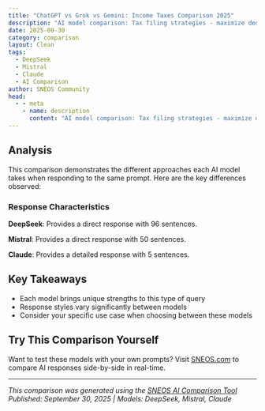 ```yaml
---
title: "ChatGPT vs Grok vs Gemini: Income Taxes Comparison 2025"
description: "AI model comparison: Tax filing strategies - maximize deductions and minimize liability..."
date: 2025-09-30
category: comparison
layout: Clean
tags:
  - DeepSeek
  - Mistral
  - Claude
  - AI Comparison
author: SNEOS Community
head:
  - - meta
    - name: description
      content: "AI model comparison: Tax filing strategies - maximize deductions and minimize liability..."
---
```


<ChatComparison
  title="ChatGPT vs Grok vs Gemini: Income Taxes Comparison 2025"
  prompt="Tax filing strategies - maximize deductions and minimize liability"
  :responses='{
    "DeepSeek": "Of course. This is a critical financial skill. Here is a comprehensive guide to tax filing strategies designed to maximize your deductions and minimize your liability, broken down into actionable steps and concepts.\n\n### **Core Philosophy: It\u0027s a Year-Round Game**\nThe biggest mistake is thinking about taxes only between January and April. Proactive, year-round planning is the key to significant savings.\n\n**The Golden Rule: Reduce Your Taxable Income**\nThe U.S. has a progressive tax system. The less of your income that is considered \u0022taxable,\u0022 the lower your tax bill, and potentially, the lower your tax bracket.\n\n---\n\n### **Strategy 1: Master the Adjusted Gross Income (AGI) Reduction**\n\nYour AGI is a critical number that determines your eligibility for many deductions and credits. Lowering it is your primary goal.\n\n#### **A. Retirement Contributions (The #1 Tool for Most People)**\nThese contributions are typically \u0022above-the-line\u0022 deductions, meaning you can take them even if you don\u0027t itemize.\n\n*   **401(k), 403(b), TSP:** For 2023, you can contribute up to **$22,500** ($30,000 if 50 or older). This money goes in pre-tax, directly reducing your W-2 income.\n*   **Traditional IRA:** You can contribute up to **$6,500** ($7,500 if 50 or older). Your ability to deduct this may be phased out if you (or your spouse) have a retirement plan at work and your income exceeds certain limits.\n*   **HSA (Health Savings Account):** If you have a High-Deductible Health Plan (HDHP), this is the triple tax-advantaged king.\n    1.  Contributions are tax-deductible (or pre-tax).\n    2.  Growth is tax-free.\n    3.  Withdrawals for qualified medical expenses are tax-free.\n    *   2023 Limits: **$3,850** (individual) / **$7,750** (family). \u002B$1,000 catch-up if 55\u002B.\n\n#### **B. Other AGI Reducers**\n*   **Student Loan Interest:** Deduct up to $2,500 of interest paid.\n*   **Educator Expenses:** Teachers can deduct up to $300 for classroom supplies.\n*   **Self-Employed Health Insurance:** Premiums you pay for medical, dental, and long-term care insurance for yourself, your spouse, and dependents.\n\n---\n\n### **Strategy 2: Choose the Right Deduction Method - Standard vs. Itemized**\n\nYou have two choices, and you should pick the one that gives you the larger deduction.\n\n*   **Standard Deduction (2023):** $13,850 (Single), $27,700 (Married Filing Jointly), $20,800 (Head of Household).\n*   **Itemized Deductions:** You add up specific, allowable expenses. You should itemize if the total exceeds your standard deduction.\n\n#### **Key Itemized Deductions to Track:**\n\n1.  **State and Local Taxes (SALT):** You can deduct a combination of *either* income taxes *or* sales taxes, plus property taxes, up to a **$10,000 cap**.\n2.  **Mortgage Interest:** Deductible on the first $750,000 of mortgage debt for primary and secondary residences. (Different limits for older mortgages).\n3.  **Charitable Contributions:**\n    *   **Cash Donations:** You can deduct up to 60% of your AGI for cash donations to public charities.\n    *   **Non-Cash Donations:** Clothing, household goods, stocks, etc. You must get a receipt and may need a qualified appraisal for high-value items. *Stocks held for more than one year are highly efficient\u2014you deduct the fair market value and avoid capital gains tax.*\n4.  **Medical and Dental Expenses:** You can only deduct the amount that exceeds **7.5% of your AGI**. This is a high bar, but can be significant in a year with major medical costs.\n\n**Pro Tip: \u0022Bunching\u0022 Deductions**\nIf your itemizable deductions are just below the standard deduction amount, use \u0022bunching.\u0022 In one year, you prepay as many deductible expenses as possible (e.g., two years\u0027 worth of charitable donations, property taxes if possible) to push your itemized total *above* the standard deduction. You take the standard deduction the next year. This strategy maximizes your benefit over a two-year period.\n\n---\n\n### **Strategy 3: Leverage Tax Credits (Even Better Than Deductions)**\n\n**Deductions** reduce your *taxable income*. **Credits** directly reduce your *tax bill, dollar-for-dollar*. A $1,000 credit saves you $1,000.\n\n*   **Child Tax Credit:** Up to $2,000 per qualifying child. Partially refundable.\n*   **American Opportunity Tax Credit (AOTC):** Up to $2,500 per student for the first four years of college. Partially refundable.\n*   **Lifetime Learning Credit (LLC):** Up to $2,000 per tax return for post-secondary education. Non-refundable.\n*   **Earned Income Tax Credit (EITC):** A refundable credit for low-to-moderate-income workers and families. One of the most significant credits; check eligibility if your income is under ~$63,000.\n*   **Saver\u0027s Credit:** A credit for contributions to retirement accounts for low-and moderate-income individuals.\n*   **Child and Dependent Care Credit:** For expenses paid for the care of a child or dependent so you can work.\n\n---\n\n### **Strategy 4: Smart Strategies for Investors \u0026 Self-Employed**\n\n#### **For Investors:**\n*   **Harvest Tax Losses:** Sell investments that are at a loss to offset capital gains you\u0027ve realized. If your losses exceed your gains, you can deduct up to $3,000 against ordinary income and carry the rest forward.\n*   **Hold Investments for Long-Term:** Assets held for more than one year qualify for preferential long-term capital gains rates (0%, 15%, or 20%), which are almost always lower than your ordinary income tax rate.\n*   **Donate Appreciated Stock:** As mentioned, this avoids capital gains and lets you deduct the full market value.\n\n#### **For Self-Employed / Freelancers (1099):**\nYou have a wealth of deductions to track meticulously.\n*   **Home Office Deduction:** If you have a space used *exclusively and regularly* for business, you can deduct a portion of your home expenses (mortgage interest, rent, utilities, insurance).\n*   **Business Expenses:** Vehicle mileage (using the standard rate is easiest), supplies, software, marketing, travel, and meals (generally 50% deductible).\n*   **Retirement Plans:** You can contribute even more than W-2 employees via a SEP-IRA, SIMPLE IRA, or Solo 401(k).\n*   **Health Insurance Premiums:** Deduct 100% of premiums paid for yourself and your family.\n\n---\n\n### **Action Plan \u0026 Common Pitfalls to Avoid**\n\n#### **Your Year-Round Action Plan:**\n1.  **Adjust Your W-4:** Use the IRS Tax Withholding Estimator to ensure you are not having too much or too little tax withheld from your paycheck. A large refund means you gave the government an interest-free loan.\n2.  **Contribute to Retirement Accounts:** Increase your 401(k) contributions. Consider funding an IRA or HSA before the tax deadline (you have until April 15th for the prior year).\n3.  **Keep Impeccable Records:** Use a dedicated folder (digital or physical) for receipts, donation acknowledgments, mortgage interest statements, and medical bills.\n4.  **Consult a Professional (CPA/EA):** If you have a major life event (marriage, house, child, starting a business), complex investments, or are self-employed, the cost of a professional is often dwarfed by the savings and peace of mind they provide.\n\n#### **Pitfalls to Avoid:**\n*   **Ignoring the IRS \u0022Dirty Dozen\u0022 Scams:** Be wary of phishing emails and aggressive promoters of fraudulent tax shelters.\n*   **Overlooking Kiddie Tax:** If your child has significant unearned income (from investments), it may be taxed at your higher rate.\n*   **Failing to Report All Income:** The IRS receives copies of your W-2s and 1099s. Make sure your return matches.\n*   **Not Taking the Saver\u0027s Credit or EITC:** These are often overlooked by eligible taxpayers.\n\n### **Disclaimer**\nThis information is for educational purposes only and does not constitute tax advice. Tax laws are complex and change frequently. **You should consult with a qualified tax professional (like a CPA or Enrolled Agent) regarding your specific financial situation.**\n\nBy implementing these strategies proactively, you shift from being a passive tax filer to an active tax manager, keeping more of your hard-earned money where it belongs\u2014with you.",
    "Mistral": "Maximizing deductions and minimizing tax liability are key strategies for effective tax planning. Here are some strategies to consider:\n\n### Maximizing Deductions\n\n1. **Itemize Deductions**:\n   - **Mortgage Interest**: Deduct interest paid on your mortgage.\n   - **Property Taxes**: Deduct property taxes paid on your home.\n   - **Charitable Contributions**: Keep records of all donations to qualified charities.\n   - **Medical Expenses**: Deduct medical expenses that exceed a certain percentage of your adjusted gross income (AGI).\n   - **State and Local Taxes**: Deduct state and local income taxes or sales taxes, up to a certain limit.\n\n2. **Retirement Contributions**:\n   - **401(k) and IRA Contributions**: Maximize contributions to retirement accounts to reduce taxable income.\n   - **Health Savings Account (HSA)**: Contribute to an HSA if you have a high-deductible health plan.\n\n3. **Education Expenses**:\n   - **Tuition and Fees Deduction**: Deduct qualified education expenses.\n   - **Student Loan Interest**: Deduct interest paid on student loans.\n\n4. **Business Expenses**:\n   - **Home Office Deduction**: If you work from home, deduct a portion of your home expenses.\n   - **Vehicle Expenses**: Deduct mileage or actual expenses for business-related travel.\n   - **Equipment and Supplies**: Deduct the cost of business-related equipment and supplies.\n\n5. **Investment Expenses**:\n   - **Investment Interest**: Deduct interest paid on loans used for investments.\n   - **Capital Losses**: Offset capital gains with capital losses.\n\n### Minimizing Tax Liability\n\n1. **Tax-Loss Harvesting**:\n   - Sell investments at a loss to offset gains from other investments.\n\n2. **Tax-Deferred Accounts**:\n   - Contribute to tax-deferred accounts like 401(k)s and traditional IRAs to reduce current taxable income.\n\n3. **Tax-Free Accounts**:\n   - Contribute to Roth IRAs or Roth 401(k)s for tax-free growth and withdrawals in retirement.\n\n4. **Income Timing**:\n   - **Defer Income**: If you expect to be in a lower tax bracket next year, defer income to the following year.\n   - **Accelerate Deductions**: Pay deductible expenses before the end of the year to reduce current year taxable income.\n\n5. **Tax Credits**:\n   - **Earned Income Tax Credit (EITC)**: Available to low- to moderate-income workers.\n   - **Child Tax Credit**: Available for qualifying children.\n   - **Education Credits**: American Opportunity Tax Credit (AOTC) and Lifetime Learning Credit (LLC).\n\n6. **Healthcare Expenses**:\n   - **Flexible Spending Accounts (FSAs)**: Contribute to an FSA to pay for medical expenses with pre-tax dollars.\n   - **Health Savings Accounts (HSAs)**: Contribute to an HSA for tax-free contributions and withdrawals for qualified medical expenses.\n\n7. **Energy-Efficient Improvements**:\n   - **Energy Tax Credits**: Deduct the cost of energy-efficient home improvements.\n\n8. **Gifting Strategies**:\n   - **Annual Gift Tax Exclusion**: Gift up to the annual exclusion amount to reduce your taxable estate.\n   - **Charitable Giving**: Donate appreciated assets to avoid capital gains tax.\n\n### General Tips\n\n1. **Keep Good Records**:\n   - Maintain detailed records of all deductions and expenses to support your tax claims.\n\n2. **Consult a Tax Professional**:\n   - A tax advisor can provide personalized advice and help you navigate complex tax laws.\n\n3. **Stay Updated on Tax Laws**:\n   - Tax laws change frequently, so stay informed about new deductions and credits.\n\n4. **Use Tax Software**:\n   - Tax preparation software can help you identify deductions and credits you might otherwise miss.\n\nBy implementing these strategies, you can effectively manage your tax liability and maximize your deductions, ultimately keeping more of your hard-earned money.",
    "Claude": "# Tax Filing Strategies: Maximize Deductions \u0026 Minimize Liability\n\n## **Pre-Filing Preparation**\n\n### Organize Your Records\n- **Income documents**: W-2s, 1099s, K-1s, business income records\n- **Deduction receipts**: Medical expenses, charitable donations, business expenses\n- **Investment records**: Capital gains/losses, dividend statements\n- **Prior year returns**: For reference and carryover items\n\n### Choose the Right Filing Status\n- **Single** vs. **Married Filing Jointly** vs. **Married Filing Separately**\n- **Head of Household**: Often overlooked but can provide significant savings\n- Consider tax implications of each status for your situation\n\n## **Deduction Maximization Strategies**\n\n### Standard vs. Itemized Deductions\n**2024 Standard Deductions:**\n- Single: $14,600\n- Married Filing Jointly: $29,200\n- Head of Household: $21,900\n\n**Itemize if your deductions exceed standard amounts:**\n\n#### State and Local Taxes (SALT)\n- Property taxes \u002B state income/sales taxes\n- $10,000 cap ($5,000 if married filing separately)\n- Consider timing property tax payments\n\n#### Mortgage Interest\n- Primary and secondary residence interest\n- Points paid on mortgages\n- Home equity loan interest (if used for home improvements)\n\n#### Charitable Contributions\n- Cash donations: Up to 60% of AGI\n- Property donations: Get appraisals for items \u003E$500\n- **Strategy**: Bundle charitable giving in alternating years\n\n#### Medical Expenses\n- Deductible when exceeding 7.5% of AGI\n- Include premiums, treatments, travel to medical care\n- **Strategy**: Time elective procedures to bunch expenses\n\n### Business Deductions (Self-Employed/Side Business)\n- Home office expenses\n- Business equipment and supplies\n- Professional development and education\n- Business meals (50% deductible)\n- Business travel and transportation\n\n### Above-the-Line Deductions (Reduce AGI)\n- Traditional IRA/401(k) contributions\n- Health Savings Account (HSA) contributions\n- Student loan interest\n- Educator expenses\n- Self-employment tax (50% deductible)\n\n## **Income Management Strategies**\n\n### Tax-Advantaged Accounts\n**Maximize Contributions:**\n- 401(k): $23,000 (2024), $30,500 if 50\u002B\n- IRA: $7,000 (2024), $8,000 if 50\u002B\n- HSA: $4,150 individual/$8,300 family (2024)\n\n### Capital Gains Management\n- **Tax-loss harvesting**: Offset gains with losses\n- **Long-term vs. short-term**: Hold investments \u003E1 year for better rates\n- **Asset location**: Place tax-inefficient investments in tax-advantaged accounts\n\n### Timing Income and Deductions\n- **Defer income**: Delay bonuses, consulting income to next year\n- **Accelerate deductions**: Pay January expenses in December\n- **Roth conversions**: In low-income years\n\n## **Advanced Strategies**\n\n### Family Tax Planning\n- **Kiddie tax**: Understand rules for children\u0027s investment income\n- **529 plans**: State tax deductions for education savings\n- **Dependent care FSA**: Up to $5,000 for childcare expenses\n- **Gift tax planning**: Annual exclusion $18,000 per recipient (2024)\n\n### Small Business Optimization\n- **Section 199A QBI deduction**: Up to 20% of qualified business income\n- **Equipment purchases**: Section 179 expensing up to $1,160,000 (2024)\n- **Business structure**: Consider S-Corp election for self-employment tax savings\n\n### Investment Account Optimization\n- **Asset location**: Bonds in tax-deferred, stocks in taxable accounts\n- **Municipal bonds**: For high-income earners in high-tax states\n- **Index funds**: More tax-efficient than actively managed funds\n\n## **Common Mistakes to Avoid**\n\n### Filing Errors\n- Math errors and incorrect Social Security numbers\n- Missing signatures on paper returns\n- Forgetting to report all income sources\n- Claiming ineligible dependents\n\n### Deduction Mistakes\n- Not keeping adequate records\n- Double-counting expenses\n- Missing deadlines for retirement contributions\n- Overlooking state-specific deductions\n\n### Timing Mistakes\n-"
  }'
  published-date="14:03"
/>

## Analysis

This comparison demonstrates the different approaches each AI model takes when responding to the same prompt. Here are the key differences observed:

### Response Characteristics

**DeepSeek**: Provides a direct response with 96 sentences. 

**Mistral**: Provides a direct response with 50 sentences. 

**Claude**: Provides a detailed response with 5 sentences. 

## Key Takeaways

- Each model brings unique strengths to this type of query
- Response styles vary significantly between models
- Consider your specific use case when choosing between these models

## Try This Comparison Yourself

Want to test these models with your own prompts? Visit [SNEOS.com](https://sneos.com) to compare AI responses side-by-side in real-time.

---

*This comparison was generated using the [SNEOS AI Comparison Tool](https://sneos.com)*
*Published: September 30, 2025 | Models: DeepSeek, Mistral, Claude*
